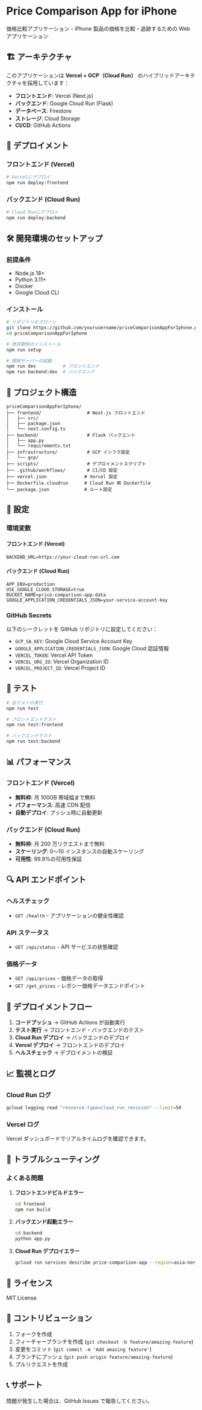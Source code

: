 # Price Comparison App for iPhone

価格比較アプリケーション - iPhone 製品の価格を比較・追跡するための Web アプリケーション

## 🏗️ アーキテクチャ

このアプリケーションは **Vercel + GCP（Cloud Run）** のハイブリッドアーキテクチャを採用しています：

- **フロントエンド**: Vercel (Next.js)
- **バックエンド**: Google Cloud Run (Flask)
- **データベース**: Firestore
- **ストレージ**: Cloud Storage
- **CI/CD**: GitHub Actions

## 🚀 デプロイメント

### フロントエンド (Vercel)

```bash
# Vercelにデプロイ
npm run deploy:frontend
```

### バックエンド (Cloud Run)

```bash
# Cloud Runにデプロイ
npm run deploy:backend
```

## 🛠️ 開発環境のセットアップ

### 前提条件

- Node.js 18+
- Python 3.11+
- Docker
- Google Cloud CLI

### インストール

```bash
# リポジトリのクローン
git clone https://github.com/yourusername/priceComparisonAppForIphone.git
cd priceComparisonAppForIphone

# 依存関係のインストール
npm run setup

# 開発サーバーの起動
npm run dev          # フロントエンド
npm run backend:dev  # バックエンド
```

## 📁 プロジェクト構造

```
priceComparisonAppForIphone/
├── frontend/                 # Next.js フロントエンド
│   ├── src/
│   ├── package.json
│   └── next.config.ts
├── backend/                  # Flask バックエンド
│   ├── app.py
│   └── requirements.txt
├── infrastructure/           # GCP インフラ設定
│   └── gcp/
├── scripts/                  # デプロイメントスクリプト
├── .github/workflows/        # CI/CD 設定
├── vercel.json              # Vercel 設定
├── Dockerfile.cloudrun      # Cloud Run 用 Dockerfile
└── package.json             # ルート設定
```

## 🔧 設定

### 環境変数

#### フロントエンド (Vercel)

```env
BACKEND_URL=https://your-cloud-run-url.com
```

#### バックエンド (Cloud Run)

```env
APP_ENV=production
USE_GOOGLE_CLOUD_STORAGE=true
BUCKET_NAME=price-comparison-app-data
GOOGLE_APPLICATION_CREDENTIALS_JSON=your-service-account-key
```

### GitHub Secrets

以下のシークレットを GitHub リポジトリに設定してください：

- `GCP_SA_KEY`: Google Cloud Service Account Key
- `GOOGLE_APPLICATION_CREDENTIALS_JSON`: Google Cloud 認証情報
- `VERCEL_TOKEN`: Vercel API Token
- `VERCEL_ORG_ID`: Vercel Organization ID
- `VERCEL_PROJECT_ID`: Vercel Project ID

## 🧪 テスト

```bash
# 全テストの実行
npm run test

# フロントエンドテスト
npm run test:frontend

# バックエンドテスト
npm run test:backend
```

## 📊 パフォーマンス

### フロントエンド (Vercel)

- **無料枠**: 月 100GB 帯域幅まで無料
- **パフォーマンス**: 高速 CDN 配信
- **自動デプロイ**: プッシュ時に自動更新

### バックエンド (Cloud Run)

- **無料枠**: 月 200 万リクエストまで無料
- **スケーリング**: 0〜10 インスタンスの自動スケーリング
- **可用性**: 99.9%の可用性保証

## 🔍 API エンドポイント

### ヘルスチェック

- `GET /health` - アプリケーションの健全性確認

### API ステータス

- `GET /api/status` - API サービスの状態確認

### 価格データ

- `GET /api/prices` - 価格データの取得
- `GET /get_prices` - レガシー価格データエンドポイント

## 🚀 デプロイメントフロー

1. **コードプッシュ** → GitHub Actions が自動実行
2. **テスト実行** → フロントエンド・バックエンドのテスト
3. **Cloud Run デプロイ** → バックエンドのデプロイ
4. **Vercel デプロイ** → フロントエンドのデプロイ
5. **ヘルスチェック** → デプロイメントの検証

## 📈 監視とログ

### Cloud Run ログ

```bash
gcloud logging read "resource.type=cloud_run_revision" --limit=50
```

### Vercel ログ

Vercel ダッシュボードでリアルタイムログを確認できます。

## 🔧 トラブルシューティング

### よくある問題

1. **フロントエンドビルドエラー**

   ```bash
   cd frontend
   npm run build
   ```

2. **バックエンド起動エラー**

   ```bash
   cd backend
   python app.py
   ```

3. **Cloud Run デプロイエラー**
   ```bash
   gcloud run services describe price-comparison-app --region=asia-northeast1
   ```

## 📝 ライセンス

MIT License

## 🤝 コントリビューション

1. フォークを作成
2. フィーチャーブランチを作成 (`git checkout -b feature/amazing-feature`)
3. 変更をコミット (`git commit -m 'Add amazing feature'`)
4. ブランチにプッシュ (`git push origin feature/amazing-feature`)
5. プルリクエストを作成

## 📞 サポート

問題が発生した場合は、GitHub Issues で報告してください。
